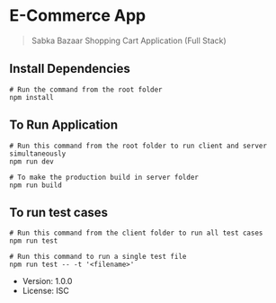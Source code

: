 # E-Commerce App

> Sabka Bazaar Shopping Cart Application (Full Stack)

## Install Dependencies

```
# Run the command from the root folder
npm install

```

## To Run Application

```
# Run this command from the root folder to run client and server simultaneously
npm run dev

# To make the production build in server folder
npm run build

```

## To run test cases

```
# Run this command from the client folder to run all test cases
npm run test

# Run this command to run a single test file
npm run test -- -t '<filename>'

```

- Version: 1.0.0
- License: ISC
